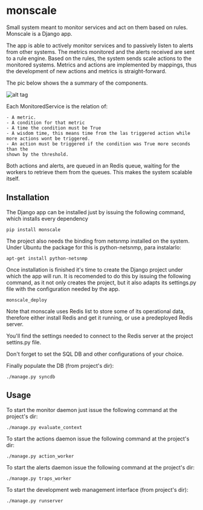 monscale
========

Small system meant to monitor services and act on them based on rules. Monscale is a Django app.

The app is able to actively monitor services and to passively listen to alerts from other systems.
The metrics monitored and the alerts received are sent to a rule engine. Based on the rules, the system
sends scale actions to the monitored systems. Metrics and actions are implemented by mappings, thus 
the development of new actions and metrics is straight-forward.

The pic below shows the a summary of the components.

![alt tag](http://blog.digitalhigh.es/wp-content/uploads/2014/05/components-1024x526.png)

Each MonitoredService is the relation of:

    - A metric.
    - A condition for that metric
    - A time the condition must be True
    - A wisdom time, this means time from the las triggered action while more actions wont be triggered.
    - An action must be triggered if the condition was True more seconds than the 
    shown by the threshold.
    
Both actions and alerts, are queued in an Redis queue, waiting for the workers to retrieve them from 
the queues. This makes the system scalable itself.


Installation
------------

The Django app can be installed just by issuing the following command, which installs every dependency

```
pip install monscale
```

The project also needs the binding from netsnmp installed on the system. Under Ubuntu the package for this 
is python-netsnmp, para instalarlo:

```
apt-get install python-netsnmp
```

Once installation is finished it's time to create the Django project under which the app will run. It
is recomended to do this by issuing the following command, as it not only creates the project, but
it also adapts its settings.py file with the configuration needed by the app.

```
monscale_deploy
```

Note that monscale uses Redis list to store some of its operational data, therefore either
install Redis and get it running, or use a predeployed Redis server. 

You'll find the settings needed to connect to the Redis server at the project 
settins.py file.

Don't forget to set the SQL DB and other configurations of your choice.

Finally populate the DB (from project's dir):

```
./manage.py syncdb
```

Usage
-----

To start the monitor daemon just issue the following command at the project's dir:

```
./manage.py evaluate_context
```

To start the actions daemon issue the following command at the project's dir:

```
./manage.py action_worker
```

To start the alerts daemon issue the following command at the project's dir:

```
./manage.py traps_worker
```

To start the development web management interface (from project's dir):

```
./manage.py runserver
```

